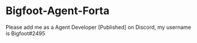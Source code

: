 # Bigfoot-Agent-Forta
Please add me as a Agent Developer [Published] on Discord, my username is Bigfoot#2495
